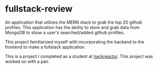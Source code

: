 # fullstack-review

An application that utilizes the MERN stack to grab the top 20 github profiles.
This application has the ability to store and grab data from MongoDB to show a user's searched/added github profiles.

This project familiarized myself with incorporating the backend to the frontend to make a fullstack application.

This is a project I completed as a student at [hackreactor](http://hackreactor.com). This project was worked on with a pair.
